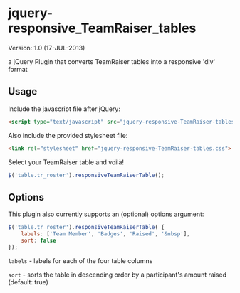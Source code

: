 jquery-responsive_TeamRaiser_tables
=============
Version: 1.0 (17-JUL-2013)

a jQuery Plugin that converts TeamRaiser tables into a responsive 'div' format

Usage
-------------
Include the javascript file after jQuery:
```html
<script type="text/javascript" src="jquery-responsive-TeamRaiser-tables.js"></script>
```

Also include the provided stylesheet file:
```html
<link rel="stylesheet" href="jquery-responsive-TeamRaiser-tables.css">
```

Select your TeamRaiser table and voilà!
```javascript
$('table.tr_roster').responsiveTeamRaiserTable();
```

Options
-------------
This plugin also currently supports an (optional) options argument:
```javascript
$('table.tr_roster').responsiveTeamRaiserTable( {
    labels: ['Team Member', 'Badges', 'Raised', '&nbsp'],
    sort: false
});
```

`labels` - labels for each of the four table columns 

`sort` - sorts the table in descending order by a participant's amount raised (default: true)





